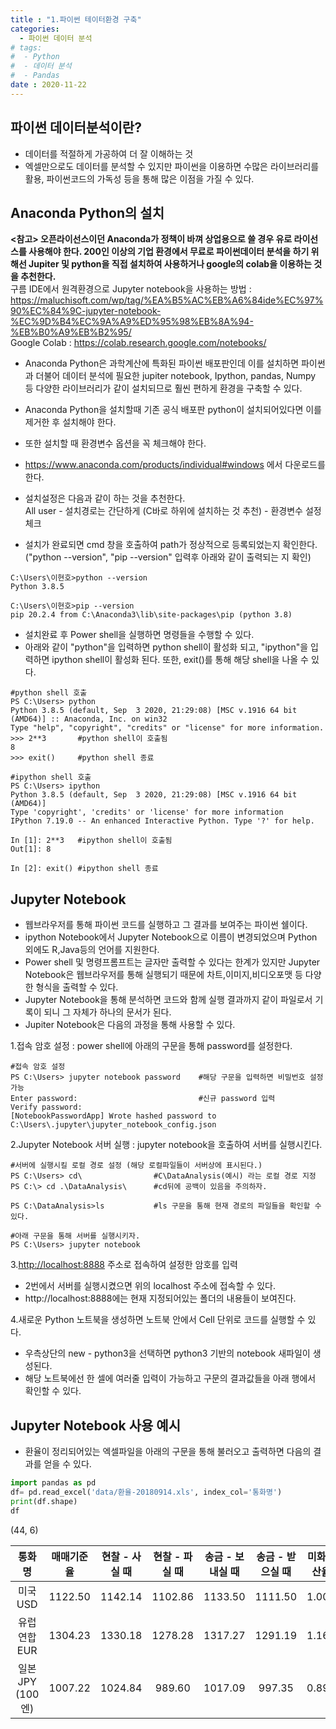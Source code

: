 ```yaml
---
title : "1.파이썬 테이터환경 구축"
categories:
  - 파이썬 데이터 분석
# tags:
#  - Python
#  - 데이터 분석
#  - Pandas
date : 2020-11-22
---
```


파이썬 데이터분석이란? 
--- 
- 데이터를 적절하게 가공하여 더 잘 이해하는 것  
- 엑셀만으로도 데이터를 분석할 수 있지만 파이썬을 이용하면 수많은 라이브러리를 활용, 파이썬코드의 가독성 등을 통해 많은 이점을 가질 수 있다.  

Anaconda Python의 설치 
---

**\<참고\> 오픈라이선스이던 Anaconda가 정책이 바껴 상업용으로 쓸 경우 유로 라이선스를 사용해야 한다. 
200인 이상의 기업 환경에서 무료로 파이썬데이터 분석을 하기 위해선 Jupiter 및 python을 직접 설치하여 사용하거나 google의 colab을 이용하는 것을 추천한다.**  
구름 IDE에서 원격환경으로 Jupyter notebook을 사용하는 방법 : <https://maluchisoft.com/wp/tag/%EA%B5%AC%EB%A6%84ide%EC%97%90%EC%84%9C-jupyter-notebook-%EC%9D%B4%EC%9A%A9%ED%95%98%EB%8A%94-%EB%B0%A9%EB%B2%95/>  
Google Colab : <https://colab.research.google.com/notebooks/>  


- Anaconda Python은 과학계산에 특화된 파이썬 배포판인데 이를 설치하면 파이썬과 더불어 
데이터 분석에 필요한 jupiter notebook, Ipython, pandas, Numpy 등 다양한 라이브러리가 같이 설치되므로 훨씬 편하게 환경을 구축할 수 있다.  
- Anaconda Python을 설치할때 기존 공식 배포판 python이 설치되어있다면 이를 제거한 후 설치해야 한다.  
- 또한 설치할 때 환경변수 옵션을 꼭 체크해야 한다.  

- <https://www.anaconda.com/products/individual#windows> 에서 다운로드를 한다. 
- 설치설정은 다음과 같이 하는 것을 추천한다.  
All user - 설치경로는 간단하게 (C바로 하위에 설치하는 것 추천) - 환경변수 설정 체크    

- 설치가 완료되면 cmd 창을 호출하여 path가 정상적으로 등록되었는지 확인한다. ("python --version", "pip --version" 입력후 아래와 같이 출력되는 지 확인)  

```
C:\Users\이현호>python --version
Python 3.8.5

C:\Users\이현호>pip --version
pip 20.2.4 from C:\Anaconda3\lib\site-packages\pip (python 3.8)
```

- 설치완료 후 Power shell을 실행하면 명령들을 수행할 수 있다.  
- 아래와 같이 "python"을 입력하면 python shell이 활성화 되고, "ipython"을 입력하면 ipython shell이 활성화 된다. 또한, exit()를 통해 해당 shell을 나올 수 있다.  

```
#python shell 호출
PS C:\Users> python
Python 3.8.5 (default, Sep  3 2020, 21:29:08) [MSC v.1916 64 bit (AMD64)] :: Anaconda, Inc. on win32
Type "help", "copyright", "credits" or "license" for more information.
>>> 2**3       #python shell이 호출됨
8
>>> exit()     #python shell 종료

#ipython shell 호출 
PS C:\Users> ipython                                                                                             
Python 3.8.5 (default, Sep  3 2020, 21:29:08) [MSC v.1916 64 bit (AMD64)]
Type 'copyright', 'credits' or 'license' for more information
IPython 7.19.0 -- An enhanced Interactive Python. Type '?' for help.

In [1]: 2**3   #ipython shell이 호출됨
Out[1]: 8

In [2]: exit() #ipython shell 종료
```

Jupyter Notebook 
---

- 웹브라우저를 통해 파이썬 코드를 실행하고 그 결과를 보여주는 파이썬 쉘이다.  
- ipython Notebook에서 Jupyter Notebook으로 이름이 변경되었으며 Python 외에도 R,Java등의 언어를 지원한다.  
- Power shell 및 명령프롬프트는 글자만 출력할 수 있다는 한계가 있지만 
Jupyter Notebook은 웹브라우저를 통해 실행되기 때문에 차트,이미지,비디오포맷 등 다양한 형식을 출력할 수 있다.  
- Jupyter Notebook을 통해 분석하면 코드와 함께 실행 결과까지 같이 파일로서 기록이 되니 그 자체가 하나의 문서가 된다.  
- Jupiter Notebook은 다음의 과정을 통해 사용할 수 있다. 

1.접속 암호 설정 : power shell에 아래의 구문을 통해 password를 설정한다. 

``` 
#접속 암호 설정 
PS C:\Users> jupyter notebook password    #해당 구문을 입력하면 비밀번호 설정 가능 
Enter password:                           #신규 password 입력
Verify password:
[NotebookPasswordApp] Wrote hashed password to C:\Users\.jupyter\jupyter_notebook_config.json
```

2.Jupyter Notebook 서버 실행 : jupyter notebook을 호출하여 서버를 실행시킨다.    

```
#서버에 실행시킬 로컬 경로 설정 (해당 로컬파일들이 서버상에 표시된다.) 
PS C:\Users> cd\                #C\DataAnalysis(예시) 라는 로컬 경로 지정 
PS C:\> cd .\DataAnalysis\      #cd뒤에 공백이 있음을 주의하자.

PS C:\DataAnalysis>ls           #ls 구문을 통해 현재 경로의 파일들을 확인할 수 있다.

#아래 구문을 통해 서버를 실행시키자.
PS C:\Users> jupyter notebook

```

3.<http://localhost:8888> 주소로 접속하여 설정한 암호를 입력  

- 2번에서 서버를 실행시켰으면 위의 localhost 주소에 접속할 수 있다.  
- http://localhost:8888에는 현재 지정되어있는 폴더의 내용들이 보여진다.  


4.새로운 Python 노트북을 생성하면 노트북 안에서 Cell 단위로 코드를 실행할 수 있다.  

- 우측상단의 new - python3을 선택하면 python3 기반의 notebook 새파일이 생성된다.   
- 해당 노트북에선 한 셀에 여러줄 입력이 가능하고 구문의 결과값들을 아래 행에서 확인할 수 있다.   


Jupyter Notebook 사용 예시  
--- 

- 환율이 정리되어있는 엑셀파일을 아래의 구문을 통해 불러오고 출력하면 다음의 결과를 얻을 수 있다. 

```python
import pandas as pd
df= pd.read_excel('data/환율-20180914.xls', index_col='통화명')
print(df.shape)
df
```

(44, 6)  

|	통화명	|	매매기준율	|	현찰 - 사실 때	|	현찰 - 파실 때	|	송금 - 보내실 때	|	송금 - 받으실 때	|	미화환산율 |	 
|:--:|:--:|:--:|:--:|:--:|:--:|:--:|  
|	미국 USD	|	1122.50	|	1142.14	|	1102.86	|	1133.50	|	1111.50	|	1.000 |	 
|	유럽연합 EUR	|	1304.23	|	1330.18	|	1278.28	|	1317.27	|	1291.19	|	1.162 |	 
|	일본 JPY (100엔)	|	1007.22	|	1024.84	|	989.60	|	1017.09	|	997.35	|	0.897 |	 


